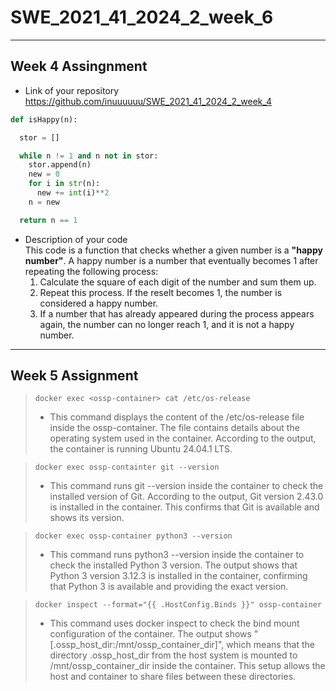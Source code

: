 # SWE_2021_41_2024_2_week_6
---
## Week 4 Assingnment 

* Link of your repository \
  https://github.com/inuuuuuu/SWE_2021_41_2024_2_week_4
  
```python
def isHappy(n):

  stor = []

  while n != 1 and n not in stor:
    stor.append(n)
    new = 0
    for i in str(n):
      new += int(i)**2
    n = new

  return n == 1
```

* Description of your code\
  This code is a function that checks whether a given number is a **"happy number"**. A happy number is a number that eventually becomes 1 after repeating the following process:
  1. Calculate the square of each digit of the number and sum them up.
  2. Repeat this process. If the reselt becomes 1, the number is considered a happy number.
  3. If a number that has already appeared during the process appears again, the number can no longer reach 1, and it is not a happy number. 
  
---
## Week 5 Assignment

> ```
> docker exec <ossp-container> cat /etc/os-release
> ```
> * This command displays the content of the /etc/os-release file inside the ossp-container. The file contains details about the operating system used in the container. According to the output, the container is running Ubuntu 24.04.1 LTS.

> ```
> docker exec ossp-containter git --version
> ```
> * This command runs git --version inside the container to check the installed version of Git. According to the output, Git version 2.43.0 is installed in the container. This confirms that Git is available and shows its version.

> ```
> docker exec ossp-container python3 --version
> ```
> * This command runs python3 --version inside the container to check the installed Python 3 version. The output shows that Python 3 version 3.12.3 is installed in the container, confirming that Python 3 is available and providing the exact version.

> ```
> docker inspect --format="{{ .HostConfig.Binds }}" ossp-container
> ```
> * This command uses docker inspect to check the bind mount configuration of the container. The output shows "[.ossp_host_dir:/mnt/ossp_container_dir]", which means that the directory .ossp_host_dir from the host system is mounted to /mnt/ossp_container_dir inside the container. This setup allows the host and container to share files between these directories.

